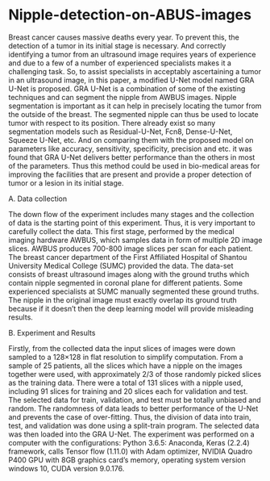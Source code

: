 # Nipple-detection-on-ABUS-images

Breast cancer causes massive deaths every year. To prevent this, the detection of a tumor in its initial stage is necessary. And correctly identifying a tumor from an ultrasound image requires years of experience and due to a few of a number of experienced specialists makes it a challenging task. So, to assist specialists in acceptably ascertaining a tumor in an ultrasound image, in this paper, a modified U-Net model named GRA U-Net is proposed. GRA U-Net is a combination of some of the existing techniques and can segment the nipple from AWBUS images. Nipple segmentation is important as it can help in precisely locating the tumor from the outside of the breast. The segmented nipple can thus be used to locate tumor with respect to its position. There already exist so many segmentation models such as Residual-U-Net, Fcn8, Dense-U-Net, Squeeze U-Net, etc. And on comparing them with the proposed model on parameters like accuracy, sensitivity, specificity, precision and etc. it was found that GRA U-Net delivers better performance than the others in most of the parameters. Thus this method could be used in bio-medical areas for improving the facilities that are present and provide a proper detection of tumor or a lesion in its initial stage.

A.	Data collection

The down flow of the experiment includes many stages and the collection of data is the starting point of this experiment. Thus, it is very important to carefully collect the data. This first stage, performed by the medical imaging hardware AWBUS, which samples data in form of multiple 2D image slices. AWBUS produces 700-800 image slices per scan for each patient. The breast cancer department of the First Affiliated Hospital of Shantou University Medical College (SUMC) provided the data. The data-set consists of breast ultrasound images along with the ground truths which contain nipple segmented in coronal plane for different patients. Some experienced specialists at SUMC manually segmented these ground truths. The nipple in the original image must exactly overlap its ground truth because if it doesn’t then the deep learning model will provide misleading results.  

B.	Experiment and Results

Firstly, from the collected data the input slices of images were down sampled to a 128×128 in flat resolution to simplify computation. From a sample of 25 patients, all the slices which have a nipple on the images together were used, with approximately 2/3 of those randomly picked slices as the training data. There were a total of 131 slices with a nipple used, including 91 slices for training and 20 slices each for validation and test. The selected data for train, validation, and test must be totally unbiased and random. The randomness of data leads to better performance of the U-Net and prevents the case of over-fitting. Thus, the division of data into train, test, and validation was done using a split-train program. The selected data was then loaded into the GRA U-Net.
The experiment was performed on a computer with the configurations: Python 3.6.5: Anaconda, Keras (2.2.4) framework, calls Tensor flow (1.11.0) with Adam optimizer, NVIDIA Quadro P400 GPU with 8GB graphics card’s memory, operating system version windows 10, CUDA version 9.0.176.
